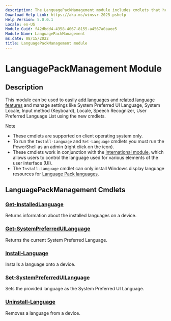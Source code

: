 ```yaml
---
description: The LanguagePackManagement module includes cmdlets that help you easily manage languages and language settings on a running Windows installation
Download Help Link: https://aka.ms/winsvr-2025-pshelp
Help Version: 5.0.0.1
Locale: en-US
Module Guid: f42dbdd4-4358-4067-8155-a4567a0aaee5
Module Name: LanguagePackManagement
ms.date: 08/15/2022
title: LanguagePackManagement module
---
```


# LanguagePackManagement Module
## Description

This module can be used to easily [add languages](/windows-hardware/manufacture/desktop/available-language-packs-for-windows) and [related language features](/windows-hardware/manufacture/desktop/features-on-demand-language-fod) and manage settings like System Preferred UI Language, System Locale, Input method (Keyboard), Locale, Speech Recognizer, User Preferred Language List using the new cmdlets.   

> [!NOTE]
> - These cmdlets are supported on client operating system only. 
> - To run the `Install-Language` and `Set-Language` cmdlets you must run the PowerShell as an admin (right click on the icon). 
> - These cmdlets work in conjunction with the [International module](/powershell/module/international/), which allows users to control the language used for various elements of the user interface (UI).
> - The `Install-Language` cmdlet can only install Windows display language resources for [Language Pack languages](/windows-hardware/manufacture/desktop/available-language-packs-for-windows).

## LanguagePackManagement Cmdlets
### [Get-InstalledLanguage](Get-InstalledLanguage.md)
Returns information about the installed languages on a device.

### [Get-SystemPreferredUILanguage](Get-SystemPreferredUILanguage.md)
Returns the current System Preferred Language.

### [Install-Language](Install-Language.md)
Installs a language onto a device.

### [Set-SystemPreferredUILanguage](Set-SystemPreferredUILanguage.md)
Sets the provided language as the System Preferred UI Language.

### [Uninstall-Language](Uninstall-Language.md)
Removes a language from a device.
